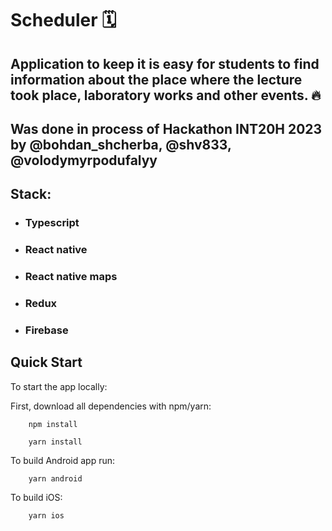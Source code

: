 # Scheduler 🗓️
## Application to keep it is easy for students to find information about the place where the lecture took place, laboratory works and other events. 🔥

## Was done in process of Hackathon INT20H 2023 by @bohdan_shcherba, @shv833, @volodymyrpodufalyy

## Stack: 

- ### Typescript
- ### React native
- ### React native maps
- ### Redux
- ### Firebase 



## Quick Start
To start the app locally:

First, download all dependencies with npm/yarn:

```
    npm install
```

```
    yarn install
```

To build Android app run:

```
    yarn android
```

To build iOS:

```
    yarn ios
```
